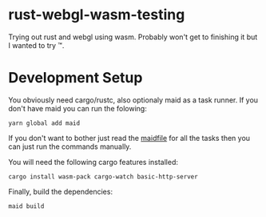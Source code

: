 # rust-webgl-wasm-testing
Trying out rust and webgl using wasm. Probably won't get to finishing it but I wanted to try :tm:.

# Development Setup

You obviously need cargo/rustc, also optionaly maid as a task runner. If you don't have maid you can run the folowing:

`yarn global add maid`

If you don't want to bother just read the [maidfile](../blob/master/maidfile.md) for all the tasks then you can just run the commands manually.

You will need the following cargo features installed:

`cargo install wasm-pack cargo-watch basic-http-server`

Finally, build the dependencies:

`maid build`
